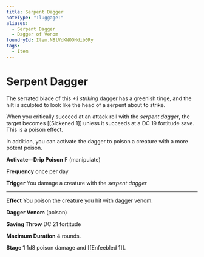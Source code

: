 ```yaml
---
title: Serpent Dagger
noteType: ":luggage:"
aliases:
  - Serpent Dagger
  - Dagger of Venom
foundryId: Item.N8lVdKNOOHdib0Ry
tags:
  - Item
---
```


# Serpent Dagger

The serrated blade of this _+1 striking_ dagger has a greenish tinge, and the hilt is sculpted to look like the head of a serpent about to strike.

When you critically succeed at an attack roll with the _serpent dagger_, the target becomes [[Sickened 1]] unless it succeeds at a DC 19 fortitude save. This is a poison effect.

In addition, you can activate the dagger to poison a creature with a more potent poison.

**Activate—Drip Poison** F (manipulate)

**Frequency** once per day

**Trigger** You damage a creature with the _serpent dagger_

* * *

**Effect** You poison the creature you hit with dagger venom.

**Dagger Venom** (poison)

**Saving Throw** DC 21 fortitude

**Maximum Duration** 4 rounds.

**Stage 1** 1d8 poison damage and [[Enfeebled 1]].
